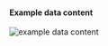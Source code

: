 #### Example data content


<img src="specialty-rx-allergyintolerance-1.png" alt="example data content"/>
